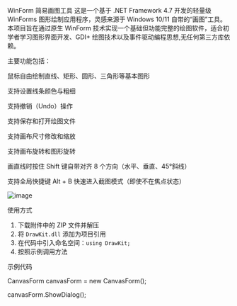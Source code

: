 WinForm 简易画图工具
这是一个基于 .NET Framework 4.7 开发的轻量级 WinForms 图形绘制应用程序，灵感来源于 Windows 10/11 自带的“画图”工具。本项目旨在通过原生 WinForm 技术实现一个基础但功能完整的绘图软件，适合初学者学习图形界面开发、GDI+ 绘图技术以及事件驱动编程思想,无任何第三方库依赖。

主要功能包括：

鼠标自由绘制直线、矩形、圆形、三角形等基本图形

支持设置线条颜色与粗细

支持撤销（Undo）操作

支持保存和打开绘图文件

支持画布尺寸修改和缩放

支持画布旋转和图形旋转

画直线时按住 Shift 键自带对齐 8 个方向（水平、垂直、45°斜线）

支持全局快捷键 Alt + B 快速进入截图模式（即使不在焦点状态）

![image](https://github.com/user-attachments/assets/d4190762-d97f-4a73-81aa-032881e72d72)

使用方式

1. 下载附件中的 ZIP 文件并解压
2. 将 `DrawKit.dll` 添加为项目引用
3. 在代码中引入命名空间：`using DrawKit;`
4. 按照示例调用方法

示例代码

CanvasForm canvasForm = new CanvasForm();

canvasForm.ShowDialog();




